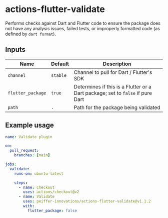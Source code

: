 # actions-flutter-validate

Performs checks against Dart and Flutter code to ensure the package does not have any analysis issues, failed tests, or improperly formatted code (as defined by `dart format`).

## Inputs

Name              | Default  | Description
------------------|----------|-------------
`channel`         | `stable` | Channel to pull for Dart / Flutter's SDK
`flutter_package` | `true`   | Determines if this is a Flutter or a Dart package; set to `false` if pure Dart
`path`            | `.`      | Path for the package being validated


## Example usage

```yaml
name: Validate plugin

on:
  pull_request:
    branches: [main]

jobs:
  validate:
    runs-on: ubuntu-latest

    steps:
      - name: Checkout
        uses: actions/checkout@v2
      - name: Validate
        uses: peiffer-innovations/actions-flutter-validate@v1.1.2
        with:
          flutter_package: false
```

